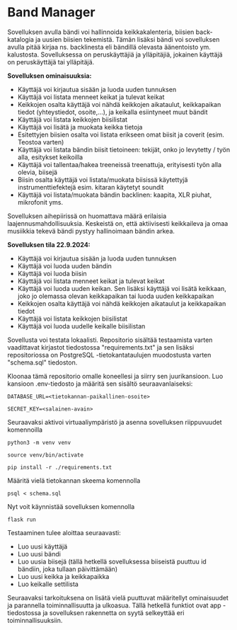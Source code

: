 # Band Manager

Sovelluksen avulla bändi voi hallinnoida keikkakalenteria, biisien back-katalogia ja uusien biisien tekemistä.
Tämän lisäksi bändi voi sovelluksen avulla pitää kirjaa ns. backlinesta eli bändillä olevasta äänentoisto ym. kalustosta.
Sovelluksessa on peruskäyttäjiä ja ylläpitäjiä, jokainen käyttäjä on peruskäyttäjä tai ylläpitäjä.

**Sovelluksen ominaisuuksia:**
- Käyttäjä voi kirjautua sisään ja luoda uuden tunnuksen
- Käyttäjä voi listata menneet keikat ja tulevat keikat
- Keikkojen osalta käyttäjä voi nähdä keikkojen aikataulut, keikkapaikan tiedot (yhteystiedot, osoite,...), ja keikalla esiintyneet muut bändit
- Käyttäjä voi listata keikkojen biisilistat
- Käyttäjä voi lisätä ja muokata keikka tietoja
- Esitettyjen biisien osalta voi listata erikseen omat biisit ja coverit (esim. Teostoa varten)
- Käyttäjä voi listata bändin biisit tietoineen: tekijät, onko jo levytetty / työn alla, esitykset keikoilla
- Käyttäjä voi tallentaa/hakea treeneissä treenattuja, erityisesti työn alla olevia, biisejä
- Biisin osalta käyttäjä voi listata/muokata biisissä käytettyjä instrumenttiefektejä esim. kitaran käytetyt soundit
- Käyttäjä voi listata/muokata bändin backlinen: kaapita, XLR piuhat, mikrofonit yms.

Sovelluksen aihepiirissä on huomattava määrä erilaisia laajennusmahdollisuuksia. Keskeistä on, että aktiivisesti keikkaileva ja omaa musiikkia tekevä bändi pystyy hallinoimaan bändin arkea.

**Sovelluksen tila 22.9.2024:**
- Käyttäjä voi kirjautua sisään ja luoda uuden tunnuksen
- Käyttäjä voi luoda uuden bändin
- Käyttäjä voi luoda biisin
- Käyttäjä voi listata menneet keikat ja tulevat keikat
- Käyttäjä voi luoda uuden keikan. Sen lisäksi käyttäjä voi lisätä keikkaan, joko jo olemassa olevan keikkapaikan tai luoda uuden keikkapaikan
- Keikkojen osalta käyttäjä voi nähdä keikkojen aikataulut ja keikkapaikan tiedot
- Käyttäjä voi listata keikkojen biisilistat
- Käyttäjä voi luoda uudelle keikalle biisilistan

Sovellusta voi testata lokaalisti. Repositorio sisältää testaamista varten vaadittavat kirjastot tiedostossa "requirements.txt" ja sen lisäksi repositoriossa on PostgreSQL -tietokantataulujen muodostusta varten "schema.sql" tiedoston.

Kloonaa tämä repositorio omalle koneellesi ja siirry sen juurikansioon. Luo kansioon .env-tiedosto ja määritä sen sisältö seuraavanlaiseksi:

`DATABASE_URL=<tietokannan-paikallinen-osoite>`

`SECRET_KEY=<salainen-avain>`

Seuraavaksi aktivoi virtuaaliympäristö ja asenna sovelluksen riippuvuudet komennoilla

`python3 -m venv venv`

`source venv/bin/activate`

`pip install -r ./requirements.txt`

Määritä vielä tietokannan skeema komennolla

`psql < schema.sql`

Nyt voit käynnistää sovelluksen komennolla

`flask run`

Testaaminen tulee aloittaa seuraavasti:
- Luo uusi käyttäjä
- Luo uusi bändi
- Luo uusia biisejä (tällä hetkellä sovelluksessa biiseistä puuttuu id bändiin, joka tullaan päivittämään)
- Luo uusi keikka ja keikkapaikka
- Luo keikalle settilista

Seuraavaksi tarkoituksena on lisätä vielä puuttuvat määritellyt ominaisuudet ja parannella toiminnallisuutta ja ulkoasua. Tällä hetkellä funktiot ovat app -tiedostossa ja sovelluksen rakennetta on syytä selkeyttää eri toiminnallisuuksiin.

